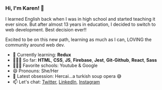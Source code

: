 ### Hi, I'm Karen! 👋

I learned English back when I was in high school and started teaching it ever since. But after almost 13 years in education, I decided to switch to web development. Best decision ever!! 

Excited to be on this new path, learning as much as I can, LOVING the community around web dev.  


- 🧠 Currently learning: **Redux**
- 👩🏻‍💻 So far: **HTML**, **CSS**, **JS**, **Firebase**, **Jest**, **Git-Github**, **React**, **Sass** 
- 👩🏻‍🎓 Favorite schools: Youtube & Google 
- 😄 Pronouns: She/Her
- 💙 Latest obsession: Hercai...a turkish soup opera 😅
- 📫 Let's chat: [Twitter](https://twitter.com/karenpoveda29), [LinkedIn](https://www.linkedin.com/in/karenpoveda29/), [Instagram](https://www.instagram.com/karenpoveda29/)




<!--- 
- 🤔 I’m looking for help with ...
- 💬 Ask me about ... 


-->

